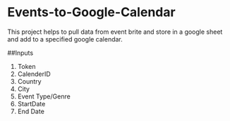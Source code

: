 # Events-to-Google-Calendar
This project helps to pull data from event brite and store in a google sheet and add to a specified google calendar.

##Inputs

1. Token
2. CalenderID
3. Country
4. City
5. Event Type/Genre
6. StartDate
7. End Date

